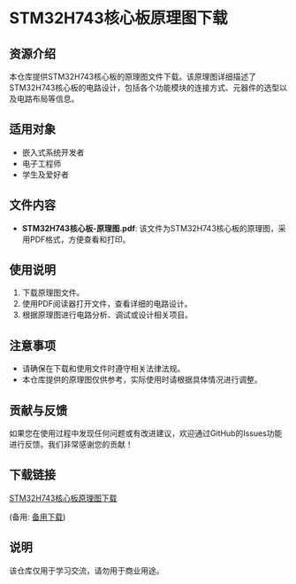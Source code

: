# STM32H743核心板原理图下载

## 资源介绍

本仓库提供STM32H743核心板的原理图文件下载。该原理图详细描述了STM32H743核心板的电路设计，包括各个功能模块的连接方式、元器件的选型以及电路布局等信息。

## 适用对象

- 嵌入式系统开发者
- 电子工程师
- 学生及爱好者

## 文件内容

- **STM32H743核心板-原理图.pdf**: 该文件为STM32H743核心板的原理图，采用PDF格式，方便查看和打印。

## 使用说明

1. 下载原理图文件。
2. 使用PDF阅读器打开文件，查看详细的电路设计。
3. 根据原理图进行电路分析、调试或设计相关项目。

## 注意事项

- 请确保在下载和使用文件时遵守相关法律法规。
- 本仓库提供的原理图仅供参考，实际使用时请根据具体情况进行调整。

## 贡献与反馈

如果您在使用过程中发现任何问题或有改进建议，欢迎通过GitHub的Issues功能进行反馈。我们非常感谢您的贡献！

## 下载链接
[STM32H743核心板原理图下载](https://pan.quark.cn/s/8ea4095aa192) 

(备用: [备用下载](https://pan.baidu.com/s/1k9rRKJ0c9AzU4UYTYLUlvQ?pwd=1234))

## 说明

该仓库仅用于学习交流，请勿用于商业用途。
